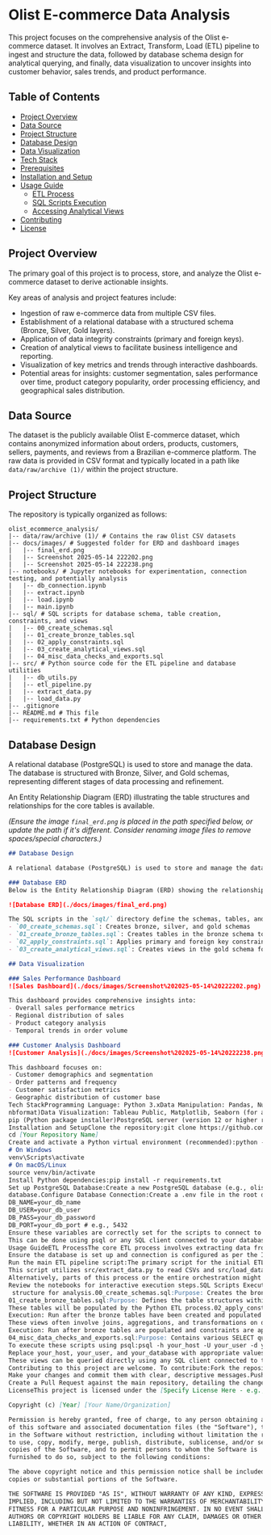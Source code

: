 # Olist E-commerce Data Analysis

This project focuses on the comprehensive analysis of the Olist e-commerce dataset. It involves an Extract, Transform, Load (ETL) pipeline to ingest and structure the data, followed by database schema design for analytical querying, and finally, data visualization to uncover insights into customer behavior, sales trends, and product performance.

## Table of Contents

- [Project Overview](#project-overview)
- [Data Source](#data-source)
- [Project Structure](#project-structure)
- [Database Design](#database-design)
- [Data Visualization](#data-visualization)
- [Tech Stack](#tech-stack)
- [Prerequisites](#prerequisites)
- [Installation and Setup](#installation-and-setup)
- [Usage Guide](#usage-guide)
  - [ETL Process](#etl-process)
  - [SQL Scripts Execution](#sql-scripts-execution)
  - [Accessing Analytical Views](#accessing-analytical-views)
- [Contributing](#contributing)
- [License](#license)

## Project Overview

The primary goal of this project is to process, store, and analyze the Olist e-commerce dataset to derive actionable insights.

Key areas of analysis and project features include:
-   Ingestion of raw e-commerce data from multiple CSV files.
-   Establishment of a relational database with a structured schema (Bronze, Silver, Gold layers).
-   Application of data integrity constraints (primary and foreign keys).
-   Creation of analytical views to facilitate business intelligence and reporting.
-   Visualization of key metrics and trends through interactive dashboards.
-   Potential areas for insights: customer segmentation, sales performance over time, product category popularity, order processing efficiency, and geographical sales distribution.

## Data Source

The dataset is the publicly available Olist E-commerce dataset, which contains anonymized information about orders, products, customers, sellers, payments, and reviews from a Brazilian e-commerce platform. The raw data is provided in CSV format and typically located in a path like `data/raw/archive (1)/` within the project structure.

## Project Structure

The repository is typically organized as follows:
```
olist_ecommerce_analysis/
|-- data/raw/archive (1)/ # Contains the raw Olist CSV datasets
|-- docs/images/ # Suggested folder for ERD and dashboard images
|   |-- final_erd.png
|   |-- Screenshot 2025-05-14 222202.png
|   |-- Screenshot 2025-05-14 222238.png
|-- notebooks/ # Jupyter notebooks for experimentation, connection testing, and potentially analysis
|   |-- db_connection.ipynb
|   |-- extract.ipynb
|   |-- load.ipynb
|   |-- main.ipynb
|-- sql/ # SQL scripts for database schema, table creation, constraints, and views
|   |-- 00_create_schemas.sql
|   |-- 01_create_bronze_tables.sql
|   |-- 02_apply_constraints.sql
|   |-- 03_create_analytical_views.sql
|   |-- 04_misc_data_checks_and_exports.sql
|-- src/ # Python source code for the ETL pipeline and database utilities
|   |-- db_utils.py
|   |-- etl_pipeline.py
|   |-- extract_data.py
|   |-- load_data.py
|-- .gitignore
|-- README.md # This file
|-- requirements.txt # Python dependencies
```
## Database Design

A relational database (PostgreSQL) is used to store and manage the data. The database is structured with Bronze, Silver, and Gold schemas, representing different stages of data processing and refinement.

An Entity Relationship Diagram (ERD) illustrating the table structures and relationships for the core tables is available.

*(Ensure the image `final_erd.png` is placed in the path specified below, or update the path if it's different. Consider renaming image files to remove spaces/special characters.)*

```markdown
## Database Design

A relational database (PostgreSQL) is used to store and manage the data. The database is structured with Bronze, Silver, and Gold schemas, representing different stages of data processing and refinement.

### Database ERD
Below is the Entity Relationship Diagram (ERD) showing the relationships between different tables in our database:

![Database ERD](./docs/images/final_erd.png)

The SQL scripts in the `sql/` directory define the schemas, tables, and relationships:
- `00_create_schemas.sql`: Creates bronze, silver, and gold schemas
- `01_create_bronze_tables.sql`: Creates tables in the bronze schema to hold raw data from CSVs
- `02_apply_constraints.sql`: Applies primary and foreign key constraints to tables in the bronze schema
- `03_create_analytical_views.sql`: Creates views in the gold schema for easier analysis and dashboarding

## Data Visualization

### Sales Performance Dashboard
![Sales Dashboard](./docs/images/Screenshot%202025-05-14%20222202.png)

This dashboard provides comprehensive insights into:
- Overall sales performance metrics
- Regional distribution of sales
- Product category analysis
- Temporal trends in order volume

### Customer Analysis Dashboard
![Customer Analysis](./docs/images/Screenshot%202025-05-14%20222238.png)

This dashboard focuses on:
- Customer demographics and segmentation
- Order patterns and frequency
- Customer satisfaction metrics
- Geographic distribution of customer base
Tech StackProgramming Language: Python 3.xData Manipulation: Pandas, NumPyDatabase: PostgreSQLDatabase Connector (Python): psycopg2-binary, SQLAlchemyEnvironment Management: python-dotenvNotebooks: Jupyter Notebooks (ipykernel,
nbformat)Data Visualization: Tableau Public, Matplotlib, Seaborn (for ad-hoc plotting in notebooks)SQL: For database schema, queries, and views.PrerequisitesPython (version 3.8 or higher recommended)
pip (Python package installer)PostgreSQL server (version 12 or higher recommended) installed and running.A tool to execute SQL scripts against PostgreSQL (e.g., psql command-line tool, pgAdmin, DBeaver).
Installation and SetupClone the repository:git clone https://github.com/[Your GitHub Username]/[Your Repository Name].git
cd [Your Repository Name]
Create and activate a Python virtual environment (recommended):python -m venv venv
# On Windows
venv\Scripts\activate
# On macOS/Linux
source venv/bin/activate
Install Python dependencies:pip install -r requirements.txt
Set up PostgreSQL Database:Create a new PostgreSQL database (e.g., olist_db).Create a PostgreSQL user with privileges to create schemas and tables in this
database.Configure Database Connection:Create a .env file in the root directory of the project.Add your database connection details to the .env file. The src/db_utils.py script expects the following variables:DB_HOST=your_db_host
DB_NAME=your_db_name
DB_USER=your_db_user
DB_PASS=your_db_password
DB_PORT=your_db_port # e.g., 5432
Ensure these variables are correctly set for the scripts to connect to your database.Initialize Database Schema and Tables:Execute the SQL scripts located in the sql/ directory against your PostgreSQL database in the specified order.
This can be done using psql or any SQL client connected to your database.00_create_schemas.sql01_create_bronze_tables.sql02_apply_constraints.sqlRefer to the SQL Scripts Execution section for more details on their purpose.
Usage GuideETL ProcessThe core ETL process involves extracting data from CSV files and loading it into the bronze schema tables in the PostgreSQL database.
Ensure the database is set up and connection is configured as per the Installation and Setup section.
Run the main ETL pipeline script:The primary script for the initial ETL (extracting from CSVs and loading to bronze tables) is src/etl_pipeline.py.python src/etl_pipeline.py
This script utilizes src/extract_data.py to read CSVs and src/load_data.py along with src/db_utils.py to load data into the respective bronze tables.
Alternatively, parts of this process or the entire orchestration might be available in notebooks/main.ipynb or other specific notebooks.
Review the notebooks for interactive execution steps.SQL Scripts ExecutionThe SQL scripts in the sql/ folder are designed to be run sequentially to set up and populate the database
 structure for analysis.00_create_schemas.sql:Purpose: Creates the bronze, silver, and gold schemas.Execution: Run this script first to establish the data warehousing layers.
01_create_bronze_tables.sql:Purpose: Defines the table structures within the bronze schema, mirroring the columns of the source CSV files.Execution: Run after creating schemas.
These tables will be populated by the Python ETL process.02_apply_constraints.sql:Purpose: Adds primary key and foreign key constraints to the tables in the bronze schema to ensure data integrity and define relationships.
Execution: Run after the bronze tables have been created and populated with initial data.03_create_analytical_views.sql:Purpose: Creates views in the gold schema.
These views often involve joins, aggregations, and transformations on data from the bronze (or potentially silver) schema to provide data in a ready-to-analyze format for business intelligence tools and direct querying.
Execution: Run after bronze tables are populated and constraints are applied. These views are intended to be the primary source for Tableau dashboards.
04_misc_data_checks_and_exports.sql:Purpose: Contains various SELECT queries for data validation, ad-hoc exploration, or exporting specific data subsets.Execution: Can be run as needed for data checks after various stages.
To execute these scripts using psql:psql -h your_host -U your_user -d your_database -f path/to/script.sql
Replace your_host, your_user, and your_database with appropriate values.Accessing Analytical ViewsOnce the ETL process has run and the 03_create_analytical_views.sql script has been executed, the gold schema will contain views ready for analysis.
These views can be queried directly using any SQL client connected to the PostgreSQL database. They also serve as the data sources for the Tableau dashboards mentioned in the Data Visualization section.
Contributing to this project are welcome. To contribute:Fork the repository.Create a new branch for your feature or bug fix:git checkout -b feature/your-feature-name
Make your changes and commit them with clear, descriptive messages.Push your changes to your forked repository:git push origin feature/your-feature-name
Create a Pull Request against the main repository, detailing the changes made.Please ensure that any new code adheres to existing styling and that relevant documentation is updated.
LicenseThis project is licensed under the [Specify License Here - e.g., MIT License].Please include the full text of your chosen license in a LICENSE file in the root of the project. For example, if using MIT License:MIT License

Copyright (c) [Year] [Your Name/Organization]

Permission is hereby granted, free of charge, to any person obtaining a copy
of this software and associated documentation files (the "Software"), to deal
in the Software without restriction, including without limitation the rights
to use, copy, modify, merge, publish, distribute, sublicense, and/or sell
copies of the Software, and to permit persons to whom the Software is
furnished to do so, subject to the following conditions:

The above copyright notice and this permission notice shall be included in all
copies or substantial portions of the Software.

THE SOFTWARE IS PROVIDED "AS IS", WITHOUT WARRANTY OF ANY KIND, EXPRESS OR
IMPLIED, INCLUDING BUT NOT LIMITED TO THE WARRANTIES OF MERCHANTABILITY,
FITNESS FOR A PARTICULAR PURPOSE AND NONINFRINGEMENT. IN NO EVENT SHALL THE
AUTHORS OR COPYRIGHT HOLDERS BE LIABLE FOR ANY CLAIM, DAMAGES OR OTHER
LIABILITY, WHETHER IN AN ACTION OF CONTRACT,
